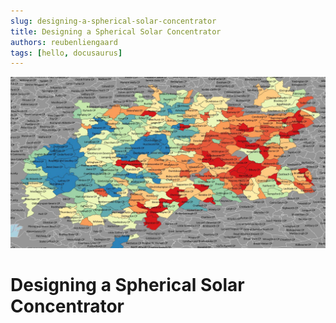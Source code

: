 ```yaml
---
slug: designing-a-spherical-solar-concentrator
title: Designing a Spherical Solar Concentrator
authors: reubenliengaard
tags: [hello, docusaurus]
---
```



![Docusaurus Plushie](/img/price-paid-parish.jpg)

# Designing a Spherical Solar Concentrator

